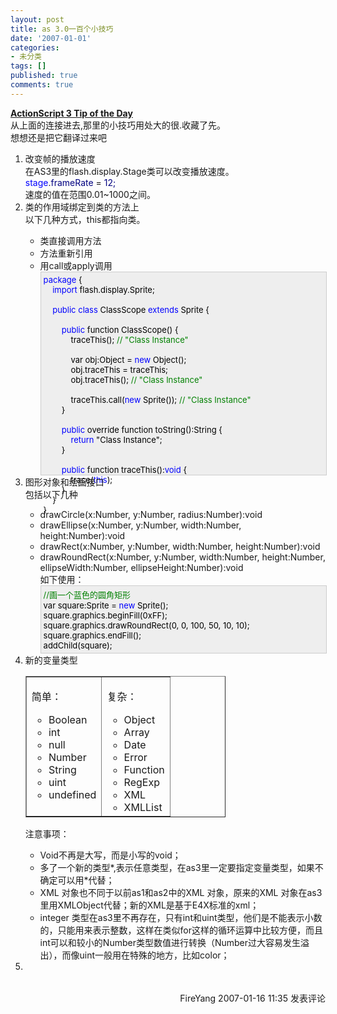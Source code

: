 ```yaml
---
layout: post
title: as 3.0一百个小技巧
date: '2007-01-01'
categories:
- 未分类
tags: []
published: true
comments: true
---
```

<p><p><strong><a href="http://www.kirupa.com/forum/showthread.php?t=223798" target="_blank"><strong>ActionScript 3 Tip of the Day</strong> </a></strong><br />从上面的连接进去,那里的小技巧用处大的很.收藏了先。<br />想想还是把它翻译过来吧</p>
<ol>
    <li>改变帧的播放速度<br />在AS3里的flash.display.Stage类可以改变播放速度。<br /><span style="COLOR: #0000ff">stage</span>.<span style="COLOR: #000080">frameRate</span> = <span style="COLOR: #000080">12;</span><br />速度的值在范围0.01~1000之间。<br />
    </li><li>类的作用域绑定到类的方法上<br />以下几种方式，this都指向类。 </li>
    <ul>
        <li>类直接调用方法<br />
        </li><li>方法重新引用<br />
        </li><li>用call或apply调用<br />
        <div style="BORDER-RIGHT: #cccccc 1px solid; PADDING-RIGHT: 5px; BORDER-TOP: #cccccc 1px solid; PADDING-LEFT: 4px; FONT-SIZE: 13px; PADDING-BOTTOM: 4px; BORDER-LEFT: #cccccc 1px solid; WIDTH: 98%; WORD-BREAK: break-all; PADDING-TOP: 4px; BORDER-BOTTOM: #cccccc 1px solid; HEIGHT: 316px; BACKGROUND-COLOR: #eeeeee"><span style="COLOR: #0000ff">package</span><span style="COLOR: #000000">&nbsp;{<br />&nbsp;&nbsp;&nbsp;&nbsp;</span><span style="COLOR: #0000ff">import</span><span style="COLOR: #000000">&nbsp;flash.display.Sprite;<br />&nbsp;&nbsp;&nbsp;&nbsp;<br />&nbsp;&nbsp;&nbsp;&nbsp;</span><span style="COLOR: #0000ff">public</span><span style="COLOR: #000000">&nbsp;</span><span style="COLOR: #0000ff">class</span><span style="COLOR: #000000">&nbsp;ClassScope&nbsp;</span><span style="COLOR: #0000ff">extends</span><span style="COLOR: #000000">&nbsp;Sprite&nbsp;{<br />&nbsp;&nbsp;&nbsp;&nbsp;&nbsp;&nbsp;&nbsp;&nbsp;<br />&nbsp;&nbsp;&nbsp;&nbsp;&nbsp;&nbsp;&nbsp;&nbsp;</span><span style="COLOR: #0000ff">public</span><span style="COLOR: #000000">&nbsp;function&nbsp;ClassScope()&nbsp;{&nbsp;&nbsp;&nbsp;&nbsp;&nbsp;&nbsp;<br />&nbsp;&nbsp;&nbsp;&nbsp;&nbsp;&nbsp;&nbsp;&nbsp;&nbsp;&nbsp;&nbsp;&nbsp;traceThis();&nbsp;</span><span style="COLOR: #008000">//</span><span style="COLOR: #008000">&nbsp;"Class&nbsp;Instance"</span><span style="COLOR: #008000"><br /></span><span style="COLOR: #000000">&nbsp;&nbsp;&nbsp;&nbsp;&nbsp;&nbsp;&nbsp;&nbsp;&nbsp;&nbsp;&nbsp;&nbsp;<br />&nbsp;&nbsp;&nbsp;&nbsp;&nbsp;&nbsp;&nbsp;&nbsp;&nbsp;&nbsp;&nbsp;&nbsp;var&nbsp;obj:Object&nbsp;</span><span style="COLOR: #000000">=</span><span style="COLOR: #000000">&nbsp;</span><span style="COLOR: #0000ff">new</span><span style="COLOR: #000000">&nbsp;Object();<br />&nbsp;&nbsp;&nbsp;&nbsp;&nbsp;&nbsp;&nbsp;&nbsp;&nbsp;&nbsp;&nbsp;&nbsp;obj.traceThis&nbsp;</span><span style="COLOR: #000000">=</span><span style="COLOR: #000000">&nbsp;traceThis;<br />&nbsp;&nbsp;&nbsp;&nbsp;&nbsp;&nbsp;&nbsp;&nbsp;&nbsp;&nbsp;&nbsp;&nbsp;obj.traceThis();&nbsp;</span><span style="COLOR: #008000">//</span><span style="COLOR: #008000">&nbsp;"Class&nbsp;Instance"</span><span style="COLOR: #008000"><br /></span><span style="COLOR: #000000">&nbsp;&nbsp;&nbsp;&nbsp;&nbsp;&nbsp;&nbsp;&nbsp;&nbsp;&nbsp;&nbsp;&nbsp;<br />&nbsp;&nbsp;&nbsp;&nbsp;&nbsp;&nbsp;&nbsp;&nbsp;&nbsp;&nbsp;&nbsp;&nbsp;traceThis.call(</span><span style="COLOR: #0000ff">new</span><span style="COLOR: #000000">&nbsp;Sprite());&nbsp;</span><span style="COLOR: #008000">//</span><span style="COLOR: #008000">&nbsp;"Class&nbsp;Instance"</span><span style="COLOR: #008000"><br /></span><span style="COLOR: #000000">&nbsp;&nbsp;&nbsp;&nbsp;&nbsp;&nbsp;&nbsp;&nbsp;}<br /><br />&nbsp;&nbsp;&nbsp;&nbsp;&nbsp;&nbsp;&nbsp;&nbsp;</span><span style="COLOR: #0000ff">public</span><span style="COLOR: #000000">&nbsp;override&nbsp;function&nbsp;toString():String&nbsp;{<br />&nbsp;&nbsp;&nbsp;&nbsp;&nbsp;&nbsp;&nbsp;&nbsp;&nbsp;&nbsp;&nbsp;&nbsp;</span><span style="COLOR: #0000ff">return</span><span style="COLOR: #000000">&nbsp;</span><span style="COLOR: #000000">"</span><span style="COLOR: #000000">Class&nbsp;Instance</span><span style="COLOR: #000000">"</span><span style="COLOR: #000000">;<br />&nbsp;&nbsp;&nbsp;&nbsp;&nbsp;&nbsp;&nbsp;&nbsp;}<br />&nbsp;&nbsp;&nbsp;&nbsp;&nbsp;&nbsp;&nbsp;&nbsp;<br />&nbsp;&nbsp;&nbsp;&nbsp;&nbsp;&nbsp;&nbsp;&nbsp;</span><span style="COLOR: #0000ff">public</span><span style="COLOR: #000000">&nbsp;function&nbsp;traceThis():</span><span style="COLOR: #0000ff">void</span><span style="COLOR: #000000">&nbsp;{<br />&nbsp;&nbsp;&nbsp;&nbsp;&nbsp;&nbsp;&nbsp;&nbsp;&nbsp;&nbsp;&nbsp;&nbsp;trace(</span><span style="COLOR: #0000ff">this</span><span style="COLOR: #000000">);<br />&nbsp;&nbsp;&nbsp;&nbsp;&nbsp;&nbsp;&nbsp;&nbsp;}<br />&nbsp;&nbsp;&nbsp;&nbsp;}<br />}</span></div>
        </li>
    </ul>
    <li>图形对象和绘画接口<br />包括以下几种</li>
    <ul>
        <li>drawCircle(x:Number, y:Number, radius:Number):void<br />
        </li><li>drawEllipse(x:Number, y:Number, width:Number, height:Number):void<br />
        </li><li>drawRect(x:Number, y:Number, width:Number, height:Number):void<br />
        </li><li>drawRoundRect(x:Number, y:Number, width:Number, height:Number, ellipseWidth:Number, ellipseHeight:Number):void <br />如下使用：<br />
        <div style="BORDER-RIGHT: #cccccc 1px solid; PADDING-RIGHT: 5px; BORDER-TOP: #cccccc 1px solid; PADDING-LEFT: 4px; FONT-SIZE: 13px; PADDING-BOTTOM: 4px; BORDER-LEFT: #cccccc 1px solid; WIDTH: 98%; WORD-BREAK: break-all; PADDING-TOP: 4px; BORDER-BOTTOM: #cccccc 1px solid; BACKGROUND-COLOR: #eeeeee">
        <div align="left"><span style="COLOR: #008000">//</span><span style="COLOR: #008000">画一个蓝色的圆角矩形</span><span style="COLOR: #008000"><br /></span><span style="COLOR: #000000">var&nbsp;square:Sprite&nbsp;</span><span style="COLOR: #000000">=</span><span style="COLOR: #000000">&nbsp;</span><span style="COLOR: #0000ff">new</span><span style="COLOR: #000000">&nbsp;Sprite();<br />square.graphics.beginFill(</span><span style="COLOR: #000000">0xFF</span><span style="COLOR: #000000">);<br />square.graphics.drawRoundRect(</span><span style="COLOR: #000000">0</span><span style="COLOR: #000000">,&nbsp;</span><span style="COLOR: #000000">0</span><span style="COLOR: #000000">,&nbsp;</span><span style="COLOR: #000000">100</span><span style="COLOR: #000000">,&nbsp;</span><span style="COLOR: #000000">50</span><span style="COLOR: #000000">,&nbsp;</span><span style="COLOR: #000000">10</span><span style="COLOR: #000000">,&nbsp;</span><span style="COLOR: #000000">10</span><span style="COLOR: #000000">);<br />square.graphics.endFill();<br />addChild(square);</span></div>
        </div>
        </li>
    </ul>
    <li>新的变量类型<br />
    <table style="WIDTH: 320px; BORDER-COLLAPSE: collapse" cellspacing="0" cellpadding="3" border="1">
        <tbody>
            <tr>
                <td valign="top">
                <p>简单：</p>
                <ul>
                    <li>Boolean </li>
                    <li>int </li>
                    <li>null </li>
                    <li>Number </li>
                    <li>String </li>
                    <li>uint </li>
                    <li>undefined</li>
                </ul>
                </td>
                <td valign="top">
                <p>复杂：</p>
                <ul>
                    <li>Object </li>
                    <li>Array </li>
                    <li>Date </li>
                    <li>Error </li>
                    <li>Function </li>
                    <li>RegExp </li>
                    <li>XML </li>
                    <li>XMLList</li>
                </ul>
                </td>
            </tr>
        </tbody>
    </table>
    注意事项：</li>
    <ul>
        <li>Void不再是大写，而是小写的void；</li>
        <li>多了一个新的类型*,表示任意类型，在as3里一定要指定变量类型，如果不确定可以用*代替；</li>
        <li>XML 对象也不同于以前as1和as2中的XML 对象，原来的XML 对象在as3里用XMLObject代替；新的XML是基于E4X标准的xml；</li>
        <li>integer 类型在as3里不再存在，只有int和uint类型，他们是不能表示小数的，只能用来表示整数，这样在类似for这样的循环运算中比较方便，而且int可以和较小的Number类型数值进行转换（Number过大容易发生溢出），而像uint一般用在特殊的地方，比如color；</li>
    </ul>
    <li></li>
</ol>
<img src="http://www.cnblogs.com/FireYang/aggbug/621510.html" width="1" height="1" /><br /><br /><div align="right"><a style="text-decoration:none;" href="http://FireYang.cnblogs.com/" target="_blank">FireYang</a> 2007-01-16 11:35 <a href="http://www.cnblogs.com/FireYang/archive/2007/01/16/621510.html#Feedback" target="_blank" style="text-decoration:none;">发表评论</a></div></p>
